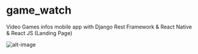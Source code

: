 # game_watch
Video Games infos mobile app with Django Rest Framework  & React Native & React JS (Landing Page)

![alt-image](https://firebasestorage.googleapis.com/v0/b/react-portfolio-3169d.appspot.com/o/github%2Fgw-git.png?alt=media&token=7a4fb000-c00f-4f52-b481-b02a0640e718)
